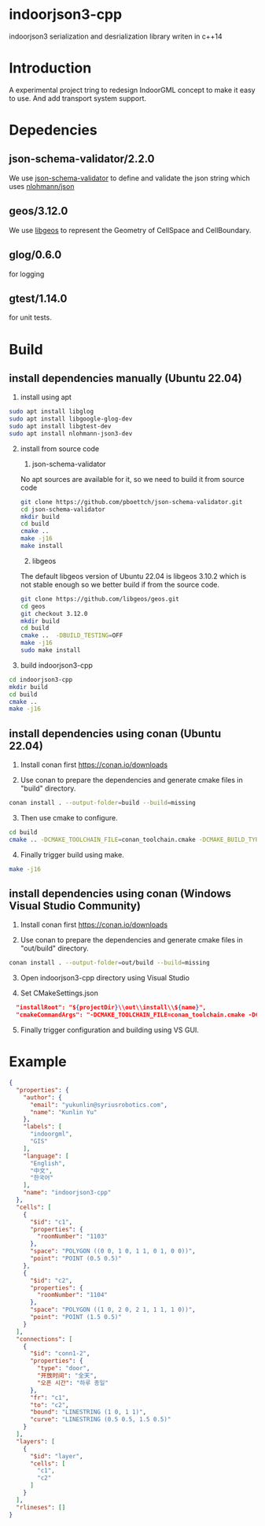 # indoorjson3-cpp
indoorjson3 serialization and desrialization library writen in c++14

# Introduction
A experimental project tring to redesign IndoorGML concept to make it easy to use. And add transport system support.

# Depedencies

## json-schema-validator/2.2.0
We use [json-schema-validator](https://github.com/pboettch/json-schema-validator) to define and validate the json string which uses [nlohmann/json](https://github.com/nlohmann/json)

## geos/3.12.0
We use [libgeos](https://github.com/libgeos/geos) to represent the Geometry of CellSpace and CellBoundary.

## glog/0.6.0
for logging

## gtest/1.14.0
for unit tests.

# Build
## install dependencies manually (Ubuntu 22.04)
1. install using apt
```bash
sudo apt install libglog
sudo apt install libgoogle-glog-dev
sudo apt install libgtest-dev
sudo apt install nlohmann-json3-dev
```
2. install from source code
    1. json-schema-validator

    No apt sources are available for it, so we need to build it from source code
    ```bash
    git clone https://github.com/pboettch/json-schema-validator.git
    cd json-schema-validator
    mkdir build
    cd build
    cmake ..
    make -j16
    make install
    ```

    2. libgeos

    The default libgeos version of Ubuntu 22.04 is libgeos 3.10.2 which is not stable enough so we better build if from the source code.
    ```bash
    git clone https://github.com/libgeos/geos.git
    cd geos
    git checkout 3.12.0
    mkdir build
    cd build
    cmake ..  -DBUILD_TESTING=OFF
    make -j16
    sudo make install
    ```

3. build indoorjson3-cpp
```bash
cd indoorjson3-cpp
mkdir build
cd build
cmake ..
make -j16
```


## install dependencies using conan (Ubuntu 22.04)
1. Install conan first https://conan.io/downloads

2. Use conan to prepare the dependencies and generate cmake files in "build" directory.
```bash
conan install . --output-folder=build --build=missing
```
3. Then use cmake to configure.
```bash
cd build
cmake .. -DCMAKE_TOOLCHAIN_FILE=conan_toolchain.cmake -DCMAKE_BUILD_TYPE=Release
```
4. Finally trigger build using make.
```bash
make -j16
```

## install dependencies using conan (Windows Visual Studio Community)
1. Install conan first https://conan.io/downloads

2. Use conan to prepare the dependencies and generate cmake files in "out/build" directory.
```bash
conan install . --output-folder=out/build --build=missing
```

3. Open indoorjson3-cpp directory using Visual Studio

4. Set CMakeSettings.json
```json
  "installRoot": "${projectDir}\\out\\install\\${name}",
  "cmakeCommandArgs": "-DCMAKE_TOOLCHAIN_FILE=conan_toolchain.cmake -DCMAKE_BUILD_TYPE=Release",
```
5. Finally trigger configuration and building using VS GUI.

# Example
```json
{
  "properties": {
    "author": {
      "email": "yukunlin@syriusrobotics.com",
      "name": "Kunlin Yu"
    },
    "labels": [
      "indoorgml",
      "GIS"
    ],
    "language": [
      "English",
      "中文",
      "한국어"
    ],
    "name": "indoorjson3-cpp"
  },
  "cells": [
    {
      "$id": "c1",
      "properties": {
        "roomNumber": "1103"
      },
      "space": "POLYGON ((0 0, 1 0, 1 1, 0 1, 0 0))",
      "point": "POINT (0.5 0.5)"
    },
    {
      "$id": "c2",
      "properties": {
        "roomNumber": "1104"
      },
      "space": "POLYGON ((1 0, 2 0, 2 1, 1 1, 1 0))",
      "point": "POINT (1.5 0.5)"
    }
  ],
  "connections": [
    {
      "$id": "conn1-2",
      "properties": {
        "type": "door",
        "开放时间": "全天",
        "오픈 시간": "하루 종일"
      },
      "fr": "c1",
      "to": "c2",
      "bound": "LINESTRING (1 0, 1 1)",
      "curve": "LINESTRING (0.5 0.5, 1.5 0.5)"
    }
  ],
  "layers": [
    {
      "$id": "layer",
      "cells": [
        "c1",
        "c2"
      ]
    }
  ],
  "rlineses": []
}
```
